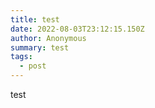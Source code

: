 ```yaml
---
title: test
date: 2022-08-03T23:12:15.150Z
author: Anonymous
summary: test
tags:
  - post
---
```

test